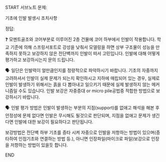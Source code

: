 START
서브노트
문제:

기초에 인발 발생시 조치사항 

정답:

❓ 모멘트골조와 코어부분로 이루어진 2층 건물에 코어 하부에서 인발이 작용합니다. 학교 기준에 의해 스프링서포트로 강성을 낮춰서 모델링을 하면 상부 구조물이 성능을 만족하지 못하고 보강하지 않은 전단벽까지 인발이 떠서 고민입니다. 인발에 대해 어떻게 평가하고 보강하시는지 문의 드립니다.


🗣 일단은 인발력이 얼만큼인지를 정량적으로 파악하시기 바랍니다. 기초의 자중까지 고려하셔서 인발이 실제 문제가 되는지 확인하시고 지하에 매립되어 있는 경우, 실제로 인발이 발생하기 위해서는 흙을 다 뽑아내고 일으키기 때문에 실제 발생하지 않는 메커니즘일 수도 있습니다. 인발 보강은 자중증대 or micro pile공법중 적합한 방법으로 보강하시기 바랍니다.

🗣 인발 평가 방법은 인발이 발생하는 부분의 지점(support)를 없애고 해석을 해본 후 안정성에 문제 없다면 인발은 무시해도 될것으로 판단되며, 지점을 없애고 문제가 생긴다면 인발에 대한 보강이 필요하다고 판단됩니다.

보강방법은 전단벽 하부 기초를 증타 시켜 자중으로 인발을 저항하는 방법이 있으며(증타하여 인접기초와 연결하는 방법 등.), 아니면 인장파일(마이크로 파일)보강으로 인장을 저항하는 방법이 있을듯 합니다.
<!--ID: 1727688301223-->
END